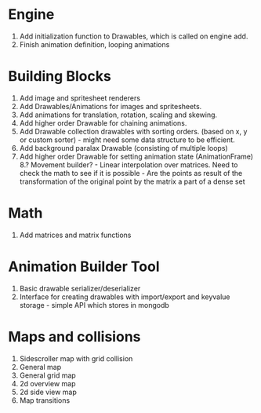 # Engine

1. Add initialization function to Drawables, which is called on engine add.
2. Finish animation definition, looping animations 

# Building Blocks

1. Add image and spritesheet renderers
2. Add Drawables/Animations for images and spritesheets. 
3. Add animations for translation, rotation, scaling and skewing.
4. Add higher order Drawable for chaining animations.
5. Add Drawable collection drawables with sorting orders. (based on x, y or custom sorter) - might need some data structure to be efficient.
6. Add background paralax Drawable (consisting of multiple loops)
7. Add higher order Drawable for setting animation state (AnimationFrame)
8.? Movement builder? - Linear interpolation over matrices. Need to check the math to see if it is possible - Are the points as result of the transformation of the original point by the matrix a part of a dense set

# Math

1. Add matrices and matrix functions

# Animation Builder Tool

1. Basic drawable serializer/deserializer
2. Interface for creating drawables with import/export and keyvalue storage - simple API which stores in mongodb

# Maps and collisions

1. Sidescroller map with grid collision
2. General map
3. General grid map
4. 2d overview map
5. 2d side view map
6. Map transitions
